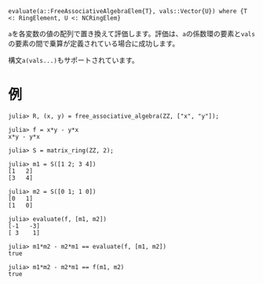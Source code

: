 ```
evaluate(a::FreeAssociativeAlgebraElem{T}, vals::Vector{U}) where {T <: RingElement, U <: NCRingElem}
```

`a`を各変数の値の配列で置き換えて評価します。評価は、`a`の係数環の要素と`vals`の要素の間で乗算が定義されている場合に成功します。

構文`a(vals...)`もサポートされています。

# 例

```jldoctest
julia> R, (x, y) = free_associative_algebra(ZZ, ["x", "y"]);

julia> f = x*y - y*x
x*y - y*x

julia> S = matrix_ring(ZZ, 2);

julia> m1 = S([1 2; 3 4])
[1   2]
[3   4]

julia> m2 = S([0 1; 1 0])
[0   1]
[1   0]

julia> evaluate(f, [m1, m2])
[-1   -3]
[ 3    1]

julia> m1*m2 - m2*m1 == evaluate(f, [m1, m2])
true

julia> m1*m2 - m2*m1 == f(m1, m2)
true
```
